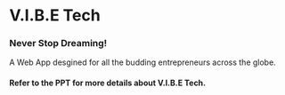 # V.I.B.E Tech
### Never Stop Dreaming!

A Web App desgined for all the budding entrepreneurs across the globe. 


#### Refer to the PPT for more details about V.I.B.E Tech.

